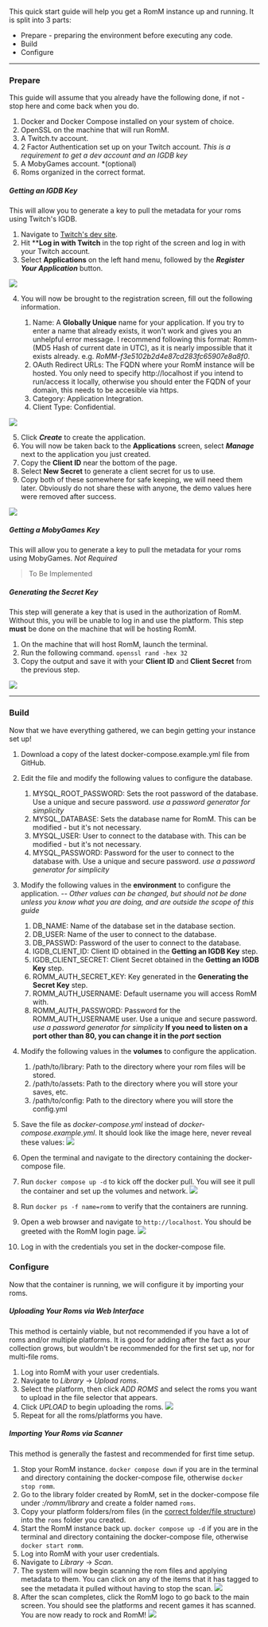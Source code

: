 This quick start guide will help you get a RomM instance up and running. It is split into 3 parts:

- Prepare - preparing the environment before executing any code.
- Build
- Configure

---

### Prepare

This guide will assume that you already have the following done, if not - stop here and come back when you do.

1. Docker and Docker Compose installed on your system of choice.
2. OpenSSL on the machine that will run RomM.
3. A Twitch.tv account.
4. 2 Factor Authentication set up on your Twitch account. *This is a requirement to get a dev account and an IGDB key*
5. A MobyGames account. *(optional)
6. Roms organized in the correct format.

##### Getting an IGDB Key

This will allow you to generate a key to pull the metadata for your roms using Twitch's IGDB.

1. Navigate to [Twitch's dev site](https://dev.twitch.tv/https:/).
2. Hit ****Log in with Twitch** in the top right of the screen and log in with your Twitch account.
3. Select **Applications** on the left hand menu, followed by the ***Register Your Application*** button.

![](assets\Register_Application.png)

4. You will now be brought to the registration screen, fill out the following information.

   1. Name: A **Globally Unique** name for your application.  If you try to enter a name that already exists, it won't work and gives you an unhelpful error message.  I recommend following this format: Romm-(MD5 Hash of current date in UTC), as it is nearly impossible that it exists already. e.g. *RoMM-f3e5102b2d4e87cd283fc65907e8a8f0*.
   2. OAuth Redirect URLs: The FQDN where your RomM instance will be hosted.  You only need to specify http://localhost if you intend to run/access it locally, otherwise you should enter the FQDN of your domain, this needs to be accesible via https.
   3. Category: Application Integration.
   4. Client Type: Confidential.

![](assets\IGDB_Creation.png)

5. Click ***Create*** to create the application.
6. You will now be taken back to the **Applications** screen, select ***Manage*** next to the application you just created.
7. Copy the ****Client ID**** near the bottom of the page.
8. Select **New Secret** to generate a client secret for us to use.
9. Copy both of these somewhere for safe keeping, we will need them later.  Obviously do not share these with anyone, the demo values here were removed after success.

![](assets\IGDB_Secret.png)

##### Getting a MobyGames Key

This will allow you to generate a key to pull the metadata for your roms using MobyGames. *Not Required*

> To Be Implemented

##### Generating the Secret Key

This step will generate a key that is used in the authorization of RomM.  Without this, you will be unable to log in and use the platform.  This step **must** be done on the machine that will be hosting RomM.

1. On the machine that will host RomM, launch the terminal.
2. Run the following command. ```openssl rand -hex 32```
3. Copy the output and save it with your **Client ID** and **Client Secret** from the previous step.

![](assets\OpenSSL.png)

---

### Build

Now that we have everything gathered, we can begin getting your instance set up!

1. Download a copy of the latest docker-compose.example.yml file from GitHub.
2. Edit the file and modify the following values to configure the database.

   1. MYSQL_ROOT_PASSWORD: Sets the root password of the database. Use a unique and secure password. *use a password generator for simplicity*
   2. MYSQL_DATABASE: Sets the database name for RomM.  This can be modified - but it's not necessary.
   3. MYSQL_USER: User to connect to the database with. This can be modified - but it's not necessary.
   4. MYSQL_PASSWORD: Password for the user to connect to the database with.  Use a unique and secure password. *use a password generator for simplicity*
3. Modify the following values in the **environment** to configure the application. *-- Other values can be changed, but should not be done unless you know what you are doing, and are outside the scope of this guide*

   1. DB_NAME: Name of the database set in the database section.
   2. DB_USER: Name of the user to connect to the database.
   3. DB_PASSWD: Password of the user to connect to the database.
   4. IGDB_CLIENT_ID: Client ID obtained in the **Getting an IGDB Key** step.
   5. IGDB_CLIENT_SECRET: Client Secret obtained in the **Getting an IGDB Key** step.
   6. ROMM_AUTH_SECRET_KEY: Key generated in the **Generating the Secret Key** step.
   7. ROMM_AUTH_USERNAME: Default username you will access RomM with.
   8. ROMM_AUTH_PASSWORD: Password for the ROMM_AUTH_USERNAME user. Use a unique and secure password. *use a password generator for simplicity*
      **If you need to listen on a port other than 80, you can change it in the *port* section**
4. Modify the following values in the **volumes** to configure the application.

   1. /path/to/library: Path to the directory where your rom files will be stored.
   2. /path/to/assets: Path to the directory where you will store your saves, etc.
   3. /path/to/config: Path to the directory where you will store the config.yml
5. Save the file as *docker-compose.yml* instead of *docker-compose.example.yml*.  It should look like the image here, never reveal these values:
![](assets\docker-compose.png)
6. Open the terminal and navigate to the directory containing the docker-compose file.
7. Run ```docker compose up -d``` to kick off the docker pull.  You will see it pull the container and set up the volumes and network.
![](assets\docker_command.png)
8. Run ```docker ps -f name=romm``` to verify that the containers are running.
9. Open a web browser and navigate to ```http://localhost```. You should be greeted with the RomM login page.
![](assets\romm_login\screen.png)
10. Log in with the credentials you set in the docker-compose file.

### Configure

Now that the container is running, we will configure it by importing your roms.

##### Uploading Your Roms via Web Interface

This method is certainly viable, but not recommended if you have a lot of roms and/or multiple platforms.  It is good for adding after the fact as your collection grows, but wouldn't be recommended for the first set up, nor for multi-file roms.

1. Log into RomM with your user credentials.
2. Navigate to *Library* -> *Upload roms*.
3. Select the platform, then click *ADD ROMS* and select the roms you want to upload in the file selector that appears.
4. Click *UPLOAD* to begin uploading the roms.
![](assets\upload_rom_webui.png)
5. Repeat for all the roms/platforms you have.

##### Importing Your Roms via Scanner

This method is generally the fastest and recommended for first time setup.

1. Stop your RomM instance. ```docker compose down``` if you are in the terminal and directory containing the docker-compose file, otherwise ```docker stop romm```.
2. Go to the library folder created by RomM, set in the docker-compose file under *:/romm/library* and create a folder named ```roms```.
3. Copy your platform folders/rom files (in the [correct folder/file structure](\File-Structure.md)) into the ```roms``` folder you created.
4. Start the RomM instance back up. ```docker compose up -d``` if you are in the terminal and directory containing the docker-compose file, otherwise ```docker start romm```.
5. Log into RomM with your user credentials.
6. Navigate to *Library* -> *Scan*.
7. The system will now begin scanning the rom files and applying metadata to them.  You can click on any of the items that it has tagged to see the metadata it pulled without having to stop the scan.
![](assets\romm_scanning.png)
8. After the scan completes, click the RomM logo to go back to the main screen.  You should see the platforms and recent games it has scanned.  You are now ready to rock and RomM!
![](assets\romm_success.png)